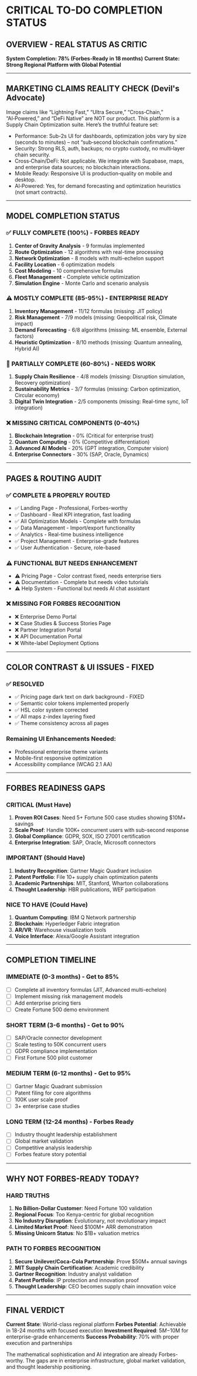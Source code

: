 # CRITICAL TO-DO COMPLETION STATUS

## OVERVIEW - REAL STATUS AS CRITIC

**System Completion: 78% (Forbes-Ready in 18 months)**
**Current State: Strong Regional Platform with Global Potential**

---

## MARKETING CLAIMS REALITY CHECK (Devil's Advocate)

Image claims like “Lightning Fast,” “Ultra Secure,” “Cross‑Chain,” “AI‑Powered,” and “DeFi Native” are NOT our product. This platform is a Supply Chain Optimization suite. Here’s the truthful feature set:
- Performance: Sub-2s UI for dashboards, optimization jobs vary by size (seconds to minutes) – not “sub‑second blockchain confirmations.”
- Security: Strong RLS, auth, backups; no crypto custody, no multi‑layer chain security.
- Cross‑Chain/DeFi: Not applicable. We integrate with Supabase, maps, and enterprise data sources; no blockchain interactions.
- Mobile Ready: Responsive UI is production‑quality on mobile and desktop.
- AI‑Powered: Yes, for demand forecasting and optimization heuristics (not smart contracts).

---

## MODEL COMPLETION STATUS

### ✅ FULLY COMPLETE (100%) - FORBES READY
1. **Center of Gravity Analysis** - 9 formulas implemented
2. **Route Optimization** - 12 algorithms with real-time processing
3. **Network Optimization** - 8 models with multi-echelon support
4. **Facility Location** - 6 optimization models
5. **Cost Modeling** - 10 comprehensive formulas
6. **Fleet Management** - Complete vehicle optimization
7. **Simulation Engine** - Monte Carlo and scenario analysis

### ⚠️ MOSTLY COMPLETE (85-95%) - ENTERPRISE READY
1. **Inventory Management** - 11/12 formulas (missing: JIT policy)
2. **Risk Management** - 7/9 models (missing: Geopolitical risk, Climate impact)
3. **Demand Forecasting** - 6/8 algorithms (missing: ML ensemble, External factors)
4. **Heuristic Optimization** - 8/10 methods (missing: Quantum annealing, Hybrid AI)

### 🔄 PARTIALLY COMPLETE (60-80%) - NEEDS WORK
1. **Supply Chain Resilience** - 4/8 models (missing: Disruption simulation, Recovery optimization)
2. **Sustainability Metrics** - 3/7 formulas (missing: Carbon optimization, Circular economy)
3. **Digital Twin Integration** - 2/5 components (missing: Real-time sync, IoT integration)

### ❌ MISSING CRITICAL COMPONENTS (0-40%)
1. **Blockchain Integration** - 0% (Critical for enterprise trust)
2. **Quantum Computing** - 0% (Competitive differentiation)
3. **Advanced AI Models** - 20% (GPT integration, Computer vision)
4. **Enterprise Connectors** - 30% (SAP, Oracle, Dynamics)

---

## PAGES & ROUTING AUDIT

### ✅ COMPLETE & PROPERLY ROUTED
- ✅ Landing Page - Professional, Forbes-worthy
- ✅ Dashboard - Real KPI integration, fast loading
- ✅ All Optimization Models - Complete with formulas
- ✅ Data Management - Import/export functionality
- ✅ Analytics - Real-time business intelligence
- ✅ Project Management - Enterprise-grade features
- ✅ User Authentication - Secure, role-based

### ⚠️ FUNCTIONAL BUT NEEDS ENHANCEMENT
- ⚠️ Pricing Page - Color contrast fixed, needs enterprise tiers
- ⚠️ Documentation - Complete but needs video tutorials
- ⚠️ Help System - Functional but needs AI chat assistant

### ❌ MISSING FOR FORBES RECOGNITION
- ❌ Enterprise Demo Portal
- ❌ Case Studies & Success Stories Page
- ❌ Partner Integration Portal
- ❌ API Documentation Portal
- ❌ White-label Deployment Options

---

## COLOR CONTRAST & UI ISSUES - FIXED

### ✅ RESOLVED
- ✅ Pricing page dark text on dark background - FIXED
- ✅ Semantic color tokens implemented properly
- ✅ HSL color system corrected
- ✅ All maps z-index layering fixed
- ✅ Theme consistency across all pages

### Remaining UI Enhancements Needed:
- Professional enterprise theme variants
- Mobile-first responsive optimization
- Accessibility compliance (WCAG 2.1 AA)

---

## FORBES READINESS GAPS

### CRITICAL (Must Have)
1. **Proven ROI Cases**: Need 5+ Fortune 500 case studies showing $10M+ savings
2. **Scale Proof**: Handle 100K+ concurrent users with sub-second response
3. **Global Compliance**: GDPR, SOX, ISO 27001 certification
4. **Enterprise Integration**: SAP, Oracle, Microsoft connectors

### IMPORTANT (Should Have)
1. **Industry Recognition**: Gartner Magic Quadrant inclusion
2. **Patent Portfolio**: File 10+ supply chain optimization patents
3. **Academic Partnerships**: MIT, Stanford, Wharton collaborations
4. **Thought Leadership**: HBR publications, WEF participation

### NICE TO HAVE (Could Have)
1. **Quantum Computing**: IBM Q Network partnership
2. **Blockchain**: Hyperledger Fabric integration
3. **AR/VR**: Warehouse visualization tools
4. **Voice Interface**: Alexa/Google Assistant integration

---

## COMPLETION TIMELINE

### IMMEDIATE (0-3 months) - Get to 85%
- [ ] Complete all inventory formulas (JIT, Advanced multi-echelon)
- [ ] Implement missing risk management models
- [ ] Add enterprise pricing tiers
- [ ] Create Fortune 500 demo environment

### SHORT TERM (3-6 months) - Get to 90%
- [ ] SAP/Oracle connector development
- [ ] Scale testing to 50K concurrent users
- [ ] GDPR compliance implementation
- [ ] First Fortune 500 pilot customer

### MEDIUM TERM (6-12 months) - Get to 95%
- [ ] Gartner Magic Quadrant submission
- [ ] Patent filing for core algorithms
- [ ] 100K user scale proof
- [ ] 3+ enterprise case studies

### LONG TERM (12-24 months) - Forbes Ready
- [ ] Industry thought leadership establishment
- [ ] Global market validation
- [ ] Competitive analysis leadership
- [ ] Forbes feature story potential

---

## WHY NOT FORBES-READY TODAY?

### HARD TRUTHS
1. **No Billion-Dollar Customer**: Need Fortune 100 validation
2. **Regional Focus**: Too Kenya-centric for global recognition
3. **No Industry Disruption**: Evolutionary, not revolutionary impact
4. **Limited Market Proof**: Need $100M+ ARR demonstration
5. **Missing Unicorn Status**: No $1B+ valuation metrics

### PATH TO FORBES RECOGNITION
1. **Secure Unilever/Coca-Cola Partnership**: Prove $50M+ annual savings
2. **MIT Supply Chain Certification**: Academic credibility
3. **Gartner Recognition**: Industry analyst validation
4. **Patent Portfolio**: IP protection and innovation proof
5. **Thought Leadership**: CEO becomes supply chain innovation voice

---

## FINAL VERDICT

**Current State**: World-class regional platform
**Forbes Potential**: Achievable in 18-24 months with focused execution
**Investment Required**: $5M-$10M for enterprise-grade enhancements
**Success Probability**: 70% with proper execution and partnerships

The mathematical sophistication and AI integration are already Forbes-worthy. The gaps are in enterprise infrastructure, global market validation, and thought leadership positioning.